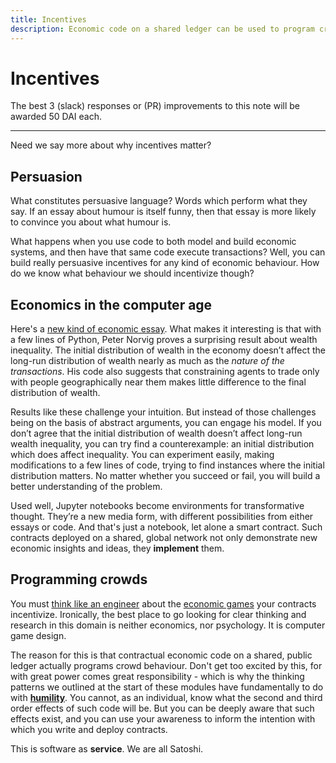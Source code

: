 ```yaml
---
title: Incentives
description: Economic code on a shared ledger can be used to program crowds. Here we begin the exploration of what kinds of programs we should think about writing anf why.
---
```


# Incentives

The best 3 (slack) responses or (PR) improvements to this note will be awarded 50 DAI each.

---

Need we say more about why incentives matter?

## Persuasion

What constitutes persuasive language? Words which perform what they say. If an essay about humour is itself funny, then that essay is more likely to convince you about what humour is.

What happens when you use code to both model and build economic systems, and then have that same code execute transactions? Well, you can build really persuasive incentives for any kind of economic behaviour. How do we know what behaviour we should incentivize though?

## Economics in the computer age

Here's a [new kind of economic essay](https://github.com/norvig/pytudes/blob/master/ipynb/Economics.ipynb). What makes it interesting is that with a few lines of Python, Peter Norvig proves a surprising result about wealth inequality. The initial distribution of wealth in the economy doesn’t affect the long-run distribution of wealth nearly as much as the *nature of the transactions*. His code also suggests that constraining agents to trade only with people geographically near them makes little difference to the final distribution of wealth.

Results like these challenge your intuition. But instead of those challenges being on the basis of abstract arguments, you can engage his model. If you don’t agree that the initial distribution of wealth doesn’t affect long-run wealth inequality, you can try find a counterexample: an initial distribution which does affect inequality. You can experiment easily, making modifications to a few lines of code, trying to find instances where the initial distribution matters. No matter whether you succeed or fail, you will build a better understanding of the problem.

Used well, Jupyter notebooks become environments for transformative thought. They’re a new media form, with different possibilities from either essays or code. And that's just a notebook, let alone a smart contract. Such contracts deployed on a shared, global network not only demonstrate new economic insights and ideas, they **implement** them.

## Programming crowds

You must <a href="https://blog.oceanprotocol.com/towards-a-practice-of-token-engineering-b02feeeff7ca" target="_blank" rel="noopener noreferrer">think like an engineer</a> about the <a href="https://www.youtube.com/channel/UC-o87lCF9HaEuj0R-3VT1yg" target="_blank" rel="noopener noreferrer">economic games</a> your contracts incentivize. Ironically, the best place to go looking for clear thinking and research in this domain is neither economics, nor psychology. It is computer game design.

The reason for this is that contractual economic code on a shared, public ledger actually programs crowd behaviour. Don't get too excited by this, for with great power comes great responsibility - which is why the thinking patterns we outlined at the start of these modules have fundamentally to do with **[humility](../../module-3/humility/)**. You cannot, as an individual, know what the second and third order effects of such code will be. But you can be deeply aware that such effects exist, and you can use your awareness to inform the intention with which you write and deploy contracts.

This is software as **service**. We are all Satoshi.

